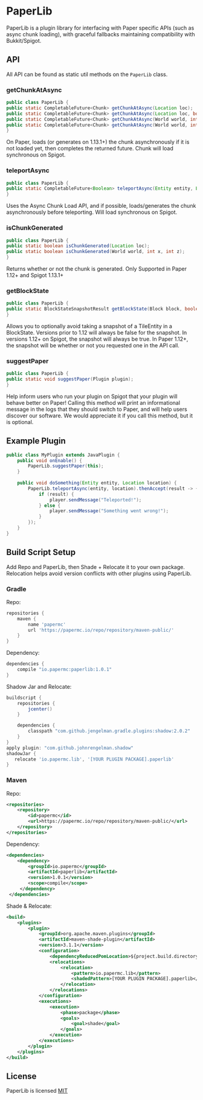 # PaperLib
PaperLib is a plugin library for interfacing with Paper specific APIs (such as async chunk loading), with graceful fallbacks maintaining compatibility with Bukkit/Spigot.

## API
All API can be found as static util methods on the `PaperLib` class.

### getChunkAtAsync
```java
public class PaperLib {
public static CompletableFuture<Chunk> getChunkAtAsync(Location loc);
public static CompletableFuture<Chunk> getChunkAtAsync(Location loc, boolean gen);
public static CompletableFuture<Chunk> getChunkAtAsync(World world, int x, int z);
public static CompletableFuture<Chunk> getChunkAtAsync(World world, int x, int z, boolean gen); 
}
```
On Paper, loads (or generates on 1.13.1+) the chunk asynchronously if it is not loaded yet, then completes the returned future.
Chunk will load synchronous on Spigot.

### teleportAsync
```java
public class PaperLib {
public static CompletableFuture<Boolean> teleportAsync(Entity entity, Location location);
}
```
Uses the Async Chunk Load API, and if possible, loads/generates the chunk asynchronously before teleporting.
Will load synchronous on Spigot.

### isChunkGenerated
```java
public class PaperLib {
public static boolean isChunkGenerated(Location loc);
public static boolean isChunkGenerated(World world, int x, int z);
}
```
Returns whether or not the chunk is generated. Only Supported in Paper 1.12+ and Spigot 1.13.1+

### getBlockState
```java
public class PaperLib {
public static BlockStateSnapshotResult getBlockState(Block block, boolean useSnapshot);
}
```

Allows you to optionally avoid taking a snapshot of a TileEntity in a BlockState. Versions prior to 1.12 will always be
false for the snapshot. In versions 1.12+ on Spigot, the snapshot will always be true. In Paper 1.12+, the snapshot will
be whether or not you requested one in the API call.

### suggestPaper
```java
public class PaperLib {
public static void suggestPaper(Plugin plugin);
}
```
Help inform users who run your plugin on Spigot that your plugin will behave better on Paper! Calling this method
will print an informational message in the logs that they should switch to Paper, and will help users discover
our software. We would appreciate it if you call this method, but it is optional.

## Example Plugin
```java
public class MyPlugin extends JavaPlugin {
    public void onEnable() {
        PaperLib.suggestPaper(this);
    }
    
    public void doSomething(Entity entity, Location location) {
        PaperLib.teleportAsync(entity, location).thenAccept(result -> {
            if (result) {
                player.sendMessage("Teleported!");
            } else {
                player.sendMessage("Something went wrong!");
            }
        });
    }
}
```

## Build Script Setup
Add Repo and PaperLib, then Shade + Relocate it to your own package.
Relocation helps avoid version conflicts with other plugins using PaperLib. 

### Gradle

Repo:
```groovy
repositories {
    maven {
        name 'papermc'
        url 'https://papermc.io/repo/repository/maven-public/'
    }
}
```

Dependency:
```groovy
dependencies {
    compile "io.papermc:paperlib:1.0.1"
}
```

Shadow Jar and Relocate:
```groovy
buildscript {
    repositories {
        jcenter()
    }

    dependencies {
        classpath "com.github.jengelman.gradle.plugins:shadow:2.0.2"
    }
}
apply plugin: "com.github.johnrengelman.shadow"
shadowJar {
   relocate 'io.papermc.lib', '[YOUR PLUGIN PACKAGE].paperlib'
}
```

### Maven
Repo:
```xml
<repositories>
    <repository>
        <id>papermc</id>
        <url>https://papermc.io/repo/repository/maven-public/</url>
    </repository>
</repositories>
```
Dependency:
```xml
<dependencies>
    <dependency>
        <groupId>io.papermc</groupId>
        <artifactId>paperlib</artifactId>
        <version>1.0.1</version>
        <scope>compile</scope>
     </dependency>
 </dependencies>
 ```
 
Shade & Relocate:
```xml
<build>
    <plugins>
        <plugin>
            <groupId>org.apache.maven.plugins</groupId>
            <artifactId>maven-shade-plugin</artifactId>
            <version>3.1.1</version>
            <configuration>
                <dependencyReducedPomLocation>${project.build.directory}/dependency-reduced-pom.xml</dependencyReducedPomLocation>
                <relocations>
                    <relocation>
                        <pattern>io.papermc.lib</pattern>
                        <shadedPattern>[YOUR PLUGIN PACKAGE].paperlib</shadedPattern> <!-- Replace this -->
                    </relocation>
                </relocations>
            </configuration>
            <executions>
                <execution>
                    <phase>package</phase>
                    <goals>
                        <goal>shade</goal>
                    </goals>
                </execution>
            </executions>
        </plugin>
    </plugins>
</build>
```

## License
PaperLib is licensed [MIT](LICENSE)

